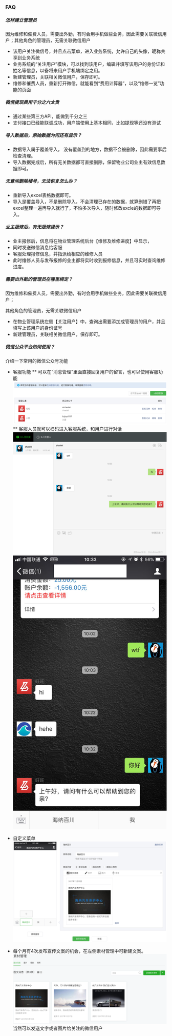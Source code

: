 
### FAQ

##### 怎样建立管理员
因为维修和催费人员，需要出外勤，有时会用手机做些业务，因此需要关联微信用户；其他角色的管理员，无需关联微信用户
* 该用户关注微信号，并且点击菜单，进入业务系统，允许自己的头像，昵称共享到业务系统
* 业务系统的“关注用户”模块，可以找到该用户，编辑并填写该用户的身份证和姓名等信息，以备将来用户手机端绑定之用。
* 新建管理员，关联相关微信用户，保存即可。
* 维修和催费人员，重新打开微信，就能看到“费用计算器”，以及“维修一览”功能的页面

##### 微信提现费用千分之六太贵
* 通过某些第三方API，能做到千分之三
* 支付接口已经能联调成功，用户端使用上基本相同，比如提现等还没有测试

##### 导入数据后，原始数据为何还有显示？
* 数据导入属于覆盖导入， 没有覆盖到的地方，数据不会被删除，因此需要事后检查清理。
* 导入数据完成后，所有无关数据都可直接删除，保留物业公司业主有效信息数据即可。

##### 无意间删除楼号，无法恢复怎么办？
* 重新导入excel表格数据即可。
* 导入是覆盖导入，不是删除导入，不会清理已存在的数据，就算删错了再把excel整理一遍再导入就行了，不怕多次导入，随时修改excle的数据即可导入。

##### 业主报修后，有无报修提示？
* 业主报修后，信息将在物业管理系统后台【维修及维修进度】中显示，
* 同时发送微信消息给客服
* 客服处理报修信息，并指派给相应的维修人员
* 此时维修人员与发布报修的业主都将实时收到报修信息，并且可实时查询维修进度。

##### 需要出外勤的管理员在哪里绑定？

因为维修和催费人员，需要出外勤，有时会用手机做些业务，因此需要关联微信用户；

其他角色的管理员，无需关联微信用户

* 在物业管理系统左侧【关注用户】中，查询出需要添加成管理员的用户，并且填写上该用户的身份证号
* 新建管理员，关联相关微信用户，保存即可。

##### 微信公众平台如何使用？
介绍一下常用的微信公众号功能
* 客服功能
** 可以在“消息管理”里面直接回复用户的留言，也可以使用客服功能
![](/assets/wx-kefu.png)
** 客服人员就可以扫码进入客服系统，和用户进行对话
![](/assets/wx-kefu2.png)
![](/assets/wx-kefu3.png)

* 自定义菜单
![](/assets/wx-menu.png)
* 每个月有4次发布宣传文案的机会，在左侧素材管理中可新建文案。
![](/assets/wx-material.png)
当然可以发送文字或者图片给关注的微信用户
